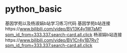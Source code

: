 # python_basic
基因学苑以及杨淑娟b站学习练习代码
基因学苑b站连接https://www.bilibili.com/video/BV13K4y1W7aM?spm_id_from=333.337.search-card.all.click
杨淑娟b站连接https://www.bilibili.com/video/BV1Cr4y1B7Rv?spm_id_from=333.337.search-card.all.click
